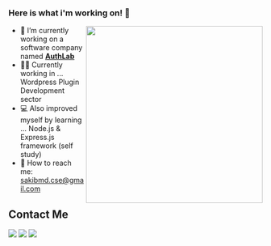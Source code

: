 ### Here is what i'm working on! 👋


<a target="_blank" href="https://www.linkedin.com/in/sakib-mohammed/"><img width="350" align="right" src="https://i.imgur.com/bPHcsTs.gif"></a>

- 💼 I’m currently working on a software company named <b><a href="https://authlab.io/" target="_blank">AuthLab</a></b>
- 👨‍💻 Currently working in ... Wordpress Plugin Development sector 
- 💻 Also improved myself by learning ... Node.js & Express.js framework (self study)
- 📧 How to reach me: sakibmd.cse@gmail.com


## Contact Me

[![](https://img.shields.io/badge/LinkedIn-sakibmohammed-blue)](https://www.linkedin.com/in/sakib-mohammed/)
[![](https://img.shields.io/badge/Gmail-sakibmd.cse@gmail.com-red)](mailto:sakibmd.cse@gmail.com)
[![](https://img.shields.io/badge/Twitter-sakibmohammed-mediumaquamarine)](https://twitter.com/_sakib_mohammed)



